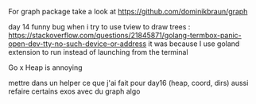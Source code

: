 For graph package take a look at https://github.com/dominikbraun/graph

day 14 funny bug when i try to use tview to draw trees :
https://stackoverflow.com/questions/21845871/golang-termbox-panic-open-dev-tty-no-such-device-or-address
it was because I use goland extension to run instead of launching from the terminal

Go x Heap is annoying

mettre dans un helper ce que j'ai fait pour day16 (heap, coord, dirs)
aussi refaire certains exos avec du graph algo